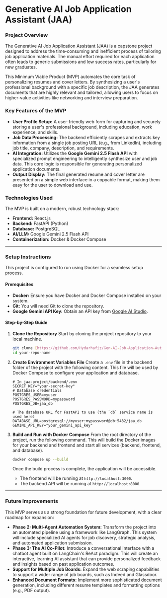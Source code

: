 # Generative AI Job Application Assistant (JAA)

### Project Overview
The Generative AI Job Application Assistant (JAA) is a capstone project designed to address the time-consuming and inefficient process of tailoring job application materials. The manual effort required for each application often leads to generic submissions and low success rates, particularly for new graduates.

This Minimum Viable Product (MVP) automates the core task of personalizing resumes and cover letters. By synthesizing a user's professional background with a specific job description, the JAA generates documents that are highly relevant and tailored, allowing users to focus on higher-value activities like networking and interview preparation.

### Key Features of the MVP
* **User Profile Setup:** A user-friendly web form for capturing and securely storing a user's professional background, including education, work experience, and skills.
* **Job Data Processing:** The backend efficiently scrapes and extracts key information from a single job posting URL (e.g., from LinkedIn), including job title, company, description, and requirements.
* **AI Integration:** Utilizes the **Google Gemini 2.5 Flash API** with specialized prompt engineering to intelligently synthesize user and job data. This core logic is responsible for generating personalized application documents.
* **Output Display:** The final generated resume and cover letter are presented on a simple web interface in a copyable format, making them easy for the user to download and use.

### Technologies Used
The MVP is built on a modern, robust technology stack:
* **Frontend:** React.js
* **Backend:** FastAPI (Python)
* **Database:** PostgreSQL
* **AI/LLM:** Google Gemini 2.5 Flash API
* **Containerization:** Docker & Docker Compose

---

### Setup Instructions
This project is configured to run using Docker for a seamless setup process.

#### Prerequisites
* **Docker:** Ensure you have Docker and Docker Compose installed on your system.
* **Git:** You will need Git to clone the repository.
* **Google Gemini API Key:** Obtain an API key from [Google AI Studio](https://aistudio.google.com/app/apikey).

#### Step-by-Step Guide

1.  **Clone the Repository**
    Start by cloning the project repository to your local machine.

    ```sh
    git clone [https://github.com/Hydarhafiz/Gen-AI-Job-Application-Automation](https://github.com/Hydarhafiz/Gen-AI-Job-Application-Automation)
    cd your-repo-name
    ```

2.  **Create Environment Variables File**
    Create a `.env` file in the backend folder of the project with the following content. This file will be used by Docker Compose to configure your application and database.

    ```
    # In jaa-project/backend/.env
    SECRET_KEY="your-secret-key"
    # Database credentials
    POSTGRES_USER=myuser
    POSTGRES_PASSWORD=mypassword
    POSTGRES_DB=jaa_db
    
    # The database URL for FastAPI to use (the `db` service name is used here)
    DATABASE_URL=postgresql://myuser:mypassword@db:5432/jaa_db
    GEMINI_API_KEY="your_gemini_api_key"
    ```

3.  **Build and Run with Docker Compose**
    From the root directory of the project, run the following command. This will build the Docker images for your backend and frontend and start all services (backend, frontend, and database).

    ```sh
    docker compose up --build
    ```
    
    Once the build process is complete, the application will be accessible.
    * The frontend will be running at `http://localhost:3000`.
    * The backend API will be running at `http://localhost:8000`.

---

### Future Improvements
This MVP serves as a strong foundation for future development, with a clear roadmap for expansion:
* **Phase 2: Multi-Agent Automation System:** Transform the project into an automated pipeline using a framework like LangGraph. This system will include specialized AI agents for job discovery, strategic analysis, and automated application submission.
* **Phase 3: The AI Co-Pilot:** Introduce a conversational interface with a chatbot agent built on LangChain's ReAct paradigm. This will create an interactive, learning AI assistant that can provide personalized feedback and insights based on past application outcomes.
* **Support for Multiple Job Boards:** Expand the web scraping capabilities to support a wider range of job boards, such as Indeed and Glassdoor.
* **Enhanced Document Formats:** Implement more sophisticated document generation, including different resume templates and formatting options (e.g., PDF output).
